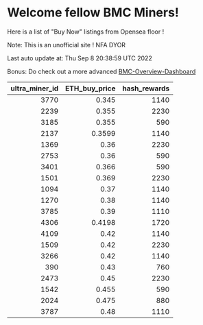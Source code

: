 # Welcome fellow BMC Miners!
Here is a list of "Buy Now" listings from Opensea floor !

Note: This is an unofficial site ! NFA DYOR

Last auto update at: Thu Sep  8 20:38:59 UTC 2022

Bonus: Do check out a more advanced [BMC-Overview-Dashboard](https://dune.com/defifunk/BMC-Overview-Dashboard)


|   ultra_miner_id |   ETH_buy_price |   hash_rewards |
|-----------------:|----------------:|---------------:|
|             3770 |          0.345  |           1140 |
|             2239 |          0.355  |           2230 |
|             3185 |          0.355  |            590 |
|             2137 |          0.3599 |           1140 |
|             1369 |          0.36   |           2230 |
|             2753 |          0.36   |            590 |
|             3401 |          0.366  |            590 |
|             1501 |          0.369  |           2230 |
|             1094 |          0.37   |           1140 |
|             1270 |          0.38   |           1140 |
|             3785 |          0.39   |           1110 |
|             4306 |          0.4198 |           1720 |
|             4109 |          0.42   |           1140 |
|             1509 |          0.42   |           2230 |
|             3266 |          0.42   |           1140 |
|              390 |          0.43   |            760 |
|             2473 |          0.45   |           2230 |
|             1542 |          0.455  |            590 |
|             2024 |          0.475  |            880 |
|             3787 |          0.48   |           1110 |